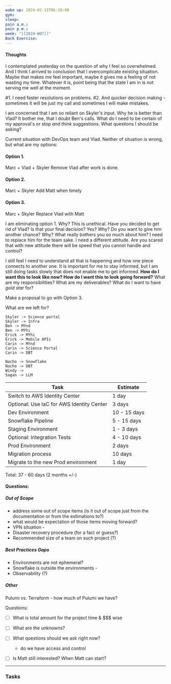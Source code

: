 ```yaml
---
wake up: 2024-02-15T06:10:00
gym: 
sleep: 
pain a.m.: 
pain p.m.: 
week: "[[2024-W07]]"
Back Exercise:
---
```

#### Thoughts

I contemplated yesterday on the question of why I feel so overwhelmed. And I think I arrived to conclusion that I overcomplicate existing situation. Maybe that makes me feel important, maybe it gives me a feeling of not wasting my time. Whatever it is, point being that the state I am in is not serving me well at the moment. 

#1. I need faster resolutions on problems.
#2. And quicker decision making - sometimes it will be just my call and sometimes I will make mistakes. 

I am concerned that I am so reliant on Skyler's input. Why he is better than Vlad? It bother me, that I doubt Ben's calls. What do I need to be certain of my approval's or *stop and think* suggestions. What questions I should be asking? 


Current situation with DevOps team and Vlad. Neither of situation is wrong, but what are my options:

#### Option 1. 
Marc + Vlad + Skyler
Remove Vlad after work is done.

#### Option 2.
Marc + Skyler
Add Matt when timely

#### Option 3. 
Marc + Skyler
Replace Vlad with Matt

I am eliminating option 1. Why? This is unethical. Have you decided to get rid of Vlad? Is that your final decision? Yes? Why? Do you want to give him another chance? Why? What really bothers you so much about him? I need to replace him for the team sake. I need a different attitude. Are you scared that with new attitude there will be speed that you cannot handle and control?

I still feel I need to understand all that is happening and how one piece connects to another one. 
It is important for me to stay informed, but I am still doing tasks slowly that does not enable me to get informed. **How do I want this to look like now?** **How do I want this to look going forward?** What are my responsibilities? What are my deliverables? What do I want to have *gold star* for?

Make a proposal to go with Option 3. 

What are we left for?

```d2
Skyler -> Science portal
Skyler -> Infra
Ben -> MYnd
Ben -> MYhi
Erick -> MYhi
Erick -> Mobile APIs
Carin -> MYnd
Carin -> Science Portal
Carin -> DBT

Nacho -> Snowflake
Nacho -> DBT
Windy -> 
Sagan -> LLM
```

|Task|Estimate|
|--|--|
| Switch to AWS Identity Center | 1 day |
| Optional: Use IaC for AWS Identity Center| 3 days |
| Dev Environment | 10 - 15 days | 
| Snowflake Pipeline | 5 - 15 days | 
| Staging Environment | 1 - 3 days | 
| Optional: Integration Tests | 4 - 10 days | 
| Prod Environment | 2 days | 
| Migration process | 10 days | 
| Migrate to the new Prod environment | 1 day |

Total: 37 - 60 days (2 months +/-)





#### Questions:
##### Out of Scope
- address some out of scope items (is it out of scope just from the documentation or from the estimations to?)
- what would be expectation of those items moving forward?
- VPN situation - 
- Disaster recovery procedure (for a fact or guess?)
- Recommended size of a team on such project (?)


##### Best Practices Gaps
- Environments are not ephemeral? 
- Snowflake is outside the environments	- 
- Observability (?)

##### Other
Pulumi vs. Terraform - how much of Pulumi we have? 





Questions:
- [ ] What is total amount for the project time & $$$ wise
- [ ] What are the unknowns?
- [ ] What questions should we ask right now?
	- do we have access and control
- [ ] Is Matt still interested? When Matt can start?









-----
### Tasks 

